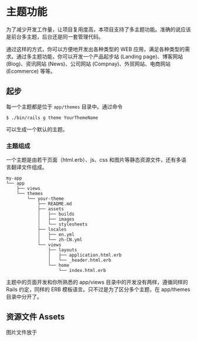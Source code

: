# 主题功能

为了减少开发工作量，让项目复用度高，本项目支持了多主题功能。准确的说应该是前台多主题，后台还是同一套管理代码。

通过这样的方式，你可以方便地开发出各种类型的 WEB 应用，满足各种类型的需求。通过多主题功能，你可以开发一个产品起步站 (Landing page)、博客网站 (Blog)、资讯网站 (News)、公司网站 (Compnay)、外贸网站、电商网站 (Ecommerce) 等等。

## 起步

每一个主题都是位于 `app/themes` 目录中。通过命令 

```
$ ./bin/rails g theme YourThemeName
```

可以生成一个默认的主题。

### 主题组成

一个主题是由若干页面（html.erb）、js、css 和图片等静态资源文件，还有多语言翻译文件组成。

```
my-app
└── app
    ├── views
    └── themes
        └── your-theme
            ├── README.md
            ├── assets
            │   ├── builds
            │   ├── images
            │   └── stylesheets
            ├── locales
            │   ├── en.yml
            │   └── zh-CN.yml
            └── views
                ├── layouts
                │   ├── application.html.erb
                │   └── _header.html.erb
                └── home
                    └── index.html.erb
```

主题中的页面开发和你所熟悉的 app/views 目录中的开发没有两样，遵循同样的 Rails 约定，同样的 ERB 模板语言。只不过是为了区分多个主题，在 app/themes 目录中分开了。

## 资源文件 Assets

图片文件放于